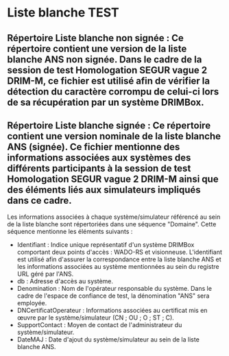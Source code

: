 # Liste blanche TEST

## Répertoire Liste blanche non signée : Ce répertoire contient une version de la liste blanche ANS non signée. Dans le cadre de la session de test Homologation SEGUR vague 2 DRIM-M, ce fichier est utilisé afin de vérifier la détection du caractère corrompu de celui-ci lors de sa récupération par un système DRIMBox.  

## Répertoire Liste blanche signée : Ce répertoire contient une version nominale de la liste blanche ANS (signée). Ce fichier mentionne des informations associées aux systèmes des différents participants à la session de test Homologation SEGUR vague 2 DRIM-M ainsi que des éléments liés aux simulateurs impliqués dans ce cadre.
Les informations associées à chaque système/simulateur référencé au sein de la liste blanche sont répertoriées dans une séquence "Domaine". Cette séquence mentionne les éléments suivants : 
* Identifiant : Indice unique représentatif d'un système DRIMBox comportant deux points d'accès : WADO-RS et visionneuse. L'identifiant est utilisé afin d'assurer la correspondance entre la liste blanche ANS et les informations associées au système mentionnées au sein du registre URL géré par l'ANS. 
* db : Adresse d'accès au système.
* Denomination : Nom de l'opérateur responsable du système. Dans le cadre de l'espace de confiance de test, la dénomination "ANS" sera employée. 
* DNCertificatOperateur : Informations associées au certificat mis en œuvre par le système/simulateur (CN ; OU ; O ; ST ; C).
* SupportContact : Moyen de contact de l'administrateur du système/simulateur. 
* DateMAJ : Date d'ajout du système/simulateur au sein de la liste blanche ANS.